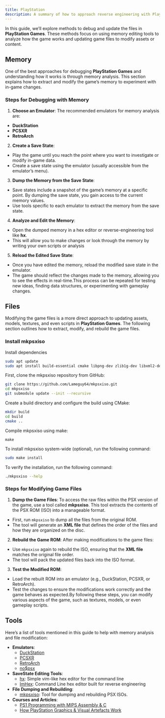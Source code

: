 ```yaml
---
title: PlayStation
description: A summary of how to approach reverse engineering with PlayStation Emulation and Tools
---
```


In this guide, we’ll explore methods to debug and update the files in **PlayStation Games**. These methods focus on using memory editing tools to analyze how the game works and updating game files to modify assets or content.

## Memory
One of the best approaches for debugging **PlayStation Games** and understanding how it works is through memory analysis. This section explains how to extract and modify the game’s memory to experiment with in-game changes.
### Steps for Debugging with Memory

1. **Choose an Emulator**:
The recommended emulators for memory analysis are:
- **DuckStation**
- **PCSXR**
- **RetroArch**

2. **Create a Save State**:
  - Play the game until you reach the point where you want to investigate or modify in-game data.
  - Create a save state using the emulator (usually accessible from the emulator’s menu).
3. **Dump the Memory from the Save State**:
  - Save states include a snapshot of the game’s memory at a specific point. By dumping the save state, you gain access to the current memory values.
  - Use tools specific to each emulator to extract the memory from the save state.
4. **Analyze and Edit the Memory**:
  - Open the dumped memory in a hex editor or reverse-engineering tool like **hx**.
  - This will allow you to make changes or look through the memory by writing your own scripts or analysis
5. **Reload the Edited Save State**:
  - Once you have edited the memory, reload the modified save state in the emulator.
  - The game should reflect the changes made to the memory, allowing you to see the effects in real-time.This process can be repeated for testing new ideas, finding data structures, or experimenting with gameplay changes.


## Files
Modifying the game files is a more direct approach to updating assets, models, textures, and even scripts in **PlayStation Games**. The following section outlines how to extract, modify, and rebuild the game files.

### Install mkpsxiso

Install dependencies
```bash
sudo apt update
sudo apt install build-essential cmake libpng-dev zlib1g-dev libxml2-dev
```

First, clone the mkpsxiso repository from GitHub:

```bash
git clone https://github.com/Lameguy64/mkpsxiso.git
cd mkpsxiso
git submodule update --init --recursive
```

Create a build directory and configure the build using CMake:

```bash
mkdir build
cd build
cmake ..
```

Compile mkpsxiso using make:
```
make
```

To install mkpsxiso system-wide (optional), run the following command:
```bash
sudo make install
```

To verify the installation, run the following command:
```bash
./mkpsxiso --help
```

### Steps for Modifying Game Files

1. **Dump the Game Files**:
To access the raw files within the PSX version of the game, use a tool called **mkpsxiso**. This tool extracts the contents of the PSX ROM (ISO) into a manageable format.
  - First, run `mkpsxiso` to dump all the files from the original ROM.
  - The tool will generate an **XML file** that defines the order of the files and how they are organized on the disc.
2. **Rebuild the Game ROM**:
After making modifications to the game files:
  - Use `mkpsxiso` again to rebuild the ISO, ensuring that the **XML file** matches the original file order.
  - The tool will pack the updated files back into the ISO format.
3. **Test the Modified ROM**:
  - Load the rebuilt ROM into an emulator (e.g., DuckStation, PCSXR, or RetroArch).
  - Test the changes to ensure the modifications work correctly and the game behaves as expected.By following these steps, you can modify various aspects of the game, such as textures, models, or even gameplay scripts.


## Tools
Here’s a list of tools mentioned in this guide to help with memory analysis and file modification:
- **Emulators**:
  - [DuckStation](https://github.com/stenzek/duckstation)
  - [PCSXR](https://ps1emulator.com/)
  - [RetroArch](https://www.retroarch.com/)
  - [no$psx](https://problemkaputt.de/psx.htm)
- **SaveState Editing Tools**:
  - [hx](https://github.com/krpors/hx): Simple vim-like hex editor for the command line
  - [ImHex](https://github.com/WerWolv/ImHex): Command Line hex editor built for reverse engineering
- **File Dumping and Rebuilding**:
  - [mkpsxiso](https://github.com/Lameguy64/mkpsxiso): Tool for dumping and rebuilding PSX ISOs.
- **Courses and Articles**:
  - [PS1 Programming with MIPS Assembly & C](https://pikuma.com/courses/ps1-programming-mips-assembly-language)
  - [How PlayStation Graphics & Visual Artefacts Work](https://pikuma.com/blog/how-to-make-ps1-graphics)

